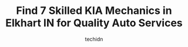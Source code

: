 ---
layout: ampstory
image: https://images.unsplash.com/photo-1490274494753-fd4f84681e7c?ixlib=rb-4.0.3&ixid=MnwxMjA3fDB8MHxwaG90by1wYWdlfHx8fGVufDB8fHx8&auto=format&fit=crop&w=640&h=853&q=80
author: techidn
featured: false
description: Experience the excellence of automotive service by visiting the 7 best KIA Mechanic in Elkhart IN, USA. With their expertise, attention to detail, and commitment to customer satisfaction, yo
title: Find 7 Skilled KIA Mechanics in Elkhart IN for Quality Auto Services
cover:
   title: Find 7 Skilled KIA Mechanics in Elkhart IN for Quality Auto Services
   subtitle: Rickpate
   background: https://images.unsplash.com/photo-1490274494753-fd4f84681e7c?ixlib=rb-4.0.3&ixid=MnwxMjA3fDB8MHxwaG90by1wYWdlfHx8fGVufDB8fHx8&auto=format&fit=crop&w=640&h=853&q=80

pages: 
 - layout: thirds
   top: <h1>#1 Gurley Leep Kia</h1>
   bottom: "<p>Josh B at Gurley Leep Kia is the only salesman I trust to put me in a nice ride! Very knowledgeable about the cars on the lot & provides easy explanations for the whole b</p>"
   background: https://www.knot35.com/toplist/wp-content/uploads/2023/06/best-kia-mechanic-1-in-elkhart-in-1685839225.jpeg
   backgroundblur: true
 - layout: thirds
   top: <h1>#2 Quality Import Service</h1>
   bottom: "<p>2504 Johnson St, Elkhart, IN 46514, United States</p>"
   background: https://www.knot35.com/toplist/wp-content/uploads/2023/06/best-kia-mechanic-2-in-elkhart-in-1685839226.jpeg
   cta:
      link: https://www.knot35.com/toplist/find-7-skilled-kia-mechanics-in-elkhart-in-for-quality-auto-services/
      text: Find 7 Skilled KIA Mechanics in Elkhart IN for Quality Auto Services
 - layout: thirds
   top: <h1>#3 BELLE AUTO SALES</h1>
   bottom: "<p>2618 Bypass Rd, Elkhart, IN 46514, United States</p>"
   background: https://www.knot35.com/toplist/wp-content/uploads/2023/06/best-kia-mechanic-3-in-elkhart-in-1685839226.jpeg
   cta:
      link: https://www.knot35.com/toplist/find-7-skilled-kia-mechanics-in-elkhart-in-for-quality-auto-services/
      text: Find 7 Skilled KIA Mechanics in Elkhart IN for Quality Auto Services
 - layout: thirds
   top: <h1>#4 Morris Auto Service</h1>
   bottom: "<p>134 S Elkhart Ave, Elkhart, IN 46516, United States</p>"
   background: https://images.unsplash.com/photo-1536745287225-21d689278fd1?ixlib=rb-4.0.3&ixid=MnwxMjA3fDB8MHxwaG90by1wYWdlfHx8fGVufDB8fHx8&auto=format&fit=crop&w=640&h=853&q=80
   cta:
      link: https://www.knot35.com/toplist/find-7-skilled-kia-mechanics-in-elkhart-in-for-quality-auto-services/
      text: Find 7 Skilled KIA Mechanics in Elkhart IN for Quality Auto Services
 - layout: thirds
   top: <h1>#5 Carquest Auto Parts - Northside Auto Parts</h1>
   bottom: "<p>140 County Rd 6 W, Elkhart, IN 46514, United States</p>"
   background: https://images.unsplash.com/photo-1531169509526-f8f1fdaa4a67?ixlib=rb-4.0.3&ixid=MnwxMjA3fDB8MHxwaG90by1wYWdlfHx8fGVufDB8fHx8&auto=format&fit=crop&w=640&h=853&q=80
   cta:
      link: https://www.knot35.com/toplist/find-7-skilled-kia-mechanics-in-elkhart-in-for-quality-auto-services/
      text: Find 7 Skilled KIA Mechanics in Elkhart IN for Quality Auto Services
 - layout: thirds
   top: <h1>#6 Jim Stones Service, Inc.</h1>
   bottom: "<p>225 W Lexington Ave, Elkhart, IN 46516, United States</p>"
   background: https://images.unsplash.com/photo-1524169358666-79f22534bc6e?ixlib=rb-4.0.3&ixid=MnwxMjA3fDB8MHxwaG90by1wYWdlfHx8fGVufDB8fHx8&auto=format&fit=crop&w=640&h=853&q=80
   cta:
      link: https://www.knot35.com/toplist/find-7-skilled-kia-mechanics-in-elkhart-in-for-quality-auto-services/
      text: Find 7 Skilled KIA Mechanics in Elkhart IN for Quality Auto Services
 - layout: thirds
   top: <h1>#7 Accelerators Inc</h1>
   bottom: "<p>406 Roske Dr, Elkhart, IN 46516, United States</p>"
   background: https://images.unsplash.com/photo-1541356665065-22676f35dd40?ixlib=rb-4.0.3&ixid=MnwxMjA3fDB8MHxwaG90by1wYWdlfHx8fGVufDB8fHx8&auto=format&fit=crop&w=640&h=853&q=80
   cta:
      link: https://www.knot35.com/toplist/find-7-skilled-kia-mechanics-in-elkhart-in-for-quality-auto-services/
      text: Find 7 Skilled KIA Mechanics in Elkhart IN for Quality Auto Services
 - layout: thirds
   middle: Continue reading...
   background: https://images.unsplash.com/photo-1599422314077-f4dfdaa4cd09?ixlib=rb-4.0.3&ixid=MnwxMjA3fDB8MHxwaG90by1wYWdlfHx8fGVufDB8fHx8&auto=format&fit=crop&w=640&h=853&q=80
   cta:
      link: https://www.knot35.com/toplist/find-7-skilled-kia-mechanics-in-elkhart-in-for-quality-auto-services/
      text: Find 7 Skilled KIA Mechanics in Elkhart IN for Quality Auto Services
      
---